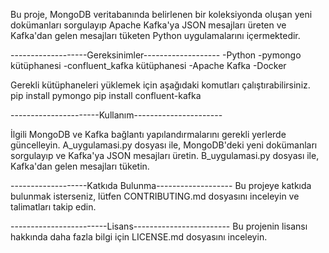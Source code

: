 Bu proje, MongoDB veritabanında belirlenen bir koleksiyonda oluşan yeni dokümanları sorgulayıp
Apache Kafka'ya JSON mesajları üreten ve Kafka'dan gelen mesajları tüketen Python uygulamalarını içermektedir.

-------------------Gereksinimler-------------------
-Python
-pymongo kütüphanesi
-confluent_kafka kütüphanesi
-Apache Kafka
-Docker

Gerekli kütüphaneleri yüklemek için aşağıdaki komutları çalıştırabilirsiniz.
pip install pymongo
pip install confluent-kafka

----------------------Kullanım----------------------

İlgili MongoDB ve Kafka bağlantı yapılandırmalarını gerekli yerlerde güncelleyin.
A_uygulamasi.py dosyası ile, MongoDB'deki yeni dokümanları sorgulayıp ve Kafka'ya JSON mesajları üretin.
B_uygulamasi.py dosyası ile, Kafka'dan gelen mesajları tüketin.

-------------------Katkıda Bulunma-------------------
Bu projeye katkıda bulunmak isterseniz, lütfen CONTRIBUTING.md dosyasını inceleyin ve talimatları takip edin.


------------------------Lisans------------------------
Bu projenin lisansı hakkında daha fazla bilgi için LICENSE.md dosyasını inceleyin.
